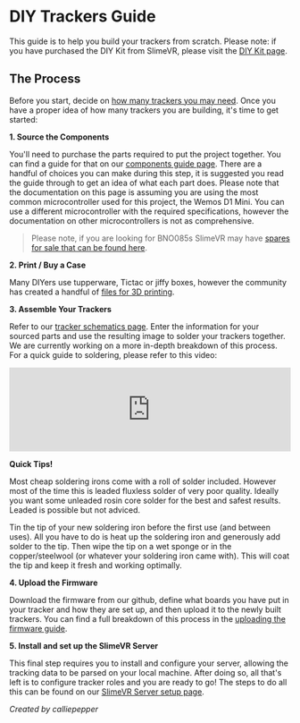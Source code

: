 # DIY Trackers Guide
This guide is to help you build your trackers from scratch. Please note: if you have purchased the DIY Kit from SlimeVR, please visit the [DIY Kit page](../diy_kit_guide.html).


## The Process
Before you start, decide on [how many trackers you may need](../slimevr101.html#how-many-trackers-do-you-need). Once you have a proper idea of how many trackers you are building, it's time to get started:

**1. Source the Components**

You'll need to purchase the parts required to put the project together. You can find a guide for that on our [components guide page](components-guide.md). There are a handful of choices you can make during this step, it is suggested you read the guide through to get an idea of what each part does. Please note that the documentation on this page is assuming you are using the most common microcontroller used for this project, the Wemos D1 Mini. You can use a different microcontroller with the required specifications, however the documentation on other microcontrollers is not as comprehensive.

> Please note, if you are looking for BNO085s SlimeVR may have [spares for sale that can be found here](https://slimevr.myshopify.com/products/slimevr-imu-module-bno085).

**2. Print / Buy a Case**

Many DIYers use tupperware, Tictac or jiffy boxes, however the community has created a handful of [files for 3D printing](cases.md).

**3. Assemble Your Trackers**

Refer to our [tracker schematics page](tracker-schematics.md). Enter the information for your sourced parts and use the resulting image to solder your trackers together. We are currently working on a more in-depth breakdown of this process.
For a quick guide to soldering, please refer to this video:

<div class="video-container">
<iframe width="100%" height="auto" src="https://www.youtube.com/embed/P0YX_eKyfxA" title="YouTube video player" frameborder="0" allow="accelerometer; autoplay muted; clipboard-write; encrypted-media; gyroscope; picture-in-picture" allowfullscreen></iframe>
</div>

**Quick Tips!**

Most cheap soldering irons come with a roll of solder included.
However most of the time this is leaded fluxless solder of very poor quality.
Ideally you want some unleaded rosin core solder for the best and safest results.
Leaded is possible but not adviced.

Tin the tip of your new soldering iron before the first use (and between uses).
All you have to do is heat up the soldering iron and generously add solder to the tip.
Then wipe the tip on a wet sponge or in the copper/steelwool (or whatever your soldering iron came with).
This will coat the tip and keep it fresh and working optimally.

**4. Upload the Firmware**

Download the firmware from our github, define what boards you have put in your tracker and how they are set up, and then upload it to the newly built trackers. You can find a full breakdown of this process in the [uploading the firmware guide](../firmware/updating-firmware.md).

**5. Install and set up the SlimeVR Server**

This final step requires you to install and configure your server, allowing the tracking data to be parsed on your local machine. After doing so, all that's left is to configure tracker roles and you are ready to go! The steps to do all this can be found on our [SlimeVR Server setup page](../server/index.html).

*Created by calliepepper*
